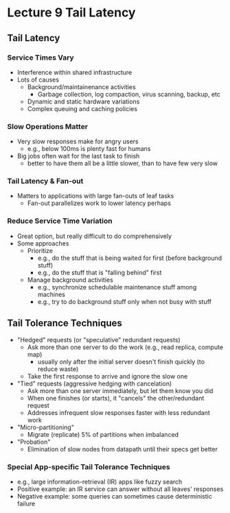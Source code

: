 # Lecture 9 Tail Latency

## Tail Latency

### Service Times Vary

* Interference within shared infrastructure
* Lots of causes
  * Background/maintainenance activities
    * Garbage collection, log compaction, virus scanning, backup, etc
  * Dynamic and static hardware variations
  * Complex queuing and caching policies

### Slow Operations Matter

* Very slow responses make for angry users
  * e.g., below 100ms is plenty fast for humans
* Big jobs often wait for the last task to finish
  * better to have them all be a little slower, than to have few very slow

### Tail Latency & Fan-out

* Matters to applications with large fan-outs of leaf tasks
  * Fan-out parallelizes work to lower latency perhaps

### Reduce Service Time Variation

* Great option, but really difficult to do comprehensively
* Some approaches
  * Prioritize
    * e.g., do the stuff that is being waited for first (before background stuff)
    * e.g., do the stuff that is "falling behind" first
  * Manage background activities
    * e.g., synchronize schedulable maintenance stuff among machines
    * e.g., try to do background stuff only when not busy with stuff

## Tail Tolerance Techniques

* "Hedged" requests (or "speculative" redundant requests)
  * Ask more than one server to do the work (e.g., read replica, compute map)
    * usually only after the initial server doesn't finish quickly (to reduce waste)
  * Take the first response to arrive and ignore the slow one
* "Tied" requests (aggressive hedging with cancelation)
  * Ask more than one server immediately, but let them know you did
  * When one finishes (or starts), it "cancels" the other/redundant request
  * Addresses infrequent slow responses faster with less redundant work
* "Micro-partitioning"
  * Migrate (replicate) 5% of partitions when imbalanced
* "Probation"
  * Elimination of slow nodes from datapath until their specs get better

### Special App-specific Tail Tolerance Techniques

* e.g., large information-retrieval (IR) apps like fuzzy search
* Positive example: an IR service can answer without all leaves' responses
* Negative example: some queries can sometimes cause deterministic failure